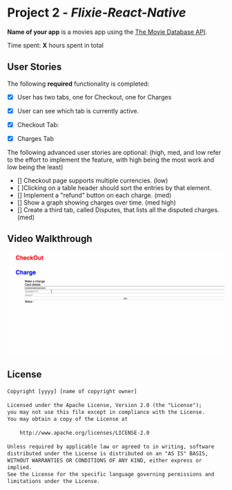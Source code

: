 # Project 2 - *Flixie-React-Native*

**Name of your app** is a movies app using the [The Movie Database API](http://docs.themoviedb.apiary.io/#).

Time spent: **X** hours spent in total

## User Stories

The following **required** functionality is completed:

- [X] User has two tabs, one for Checkout, one for Charges
- [X] User can see which tab is currently active.
- [X] Checkout Tab:
- [X] Charges Tab


The following advanced user stories are optional: (high, med, and low refer to the effort to implement the feature, with high being the most work and low being the least)

- [] Checkout page supports multiple currencies. (low)
- [ ]Clicking on a table header should sort the entries by that element.
- [] Implement a "refund" button on each charge. (med)
- [] Show a graph showing charges over time. (med high)
- [] Create a third tab, called Disputes, that lists all the disputed charges. (med)

## Video Walkthrough

![Alt text](stripe-react-js.gif?raw=true "flixie-react-native")

## License

    Copyright [yyyy] [name of copyright owner]

    Licensed under the Apache License, Version 2.0 (the "License");
    you may not use this file except in compliance with the License.
    You may obtain a copy of the License at

        http://www.apache.org/licenses/LICENSE-2.0

    Unless required by applicable law or agreed to in writing, software
    distributed under the License is distributed on an "AS IS" BASIS,
    WITHOUT WARRANTIES OR CONDITIONS OF ANY KIND, either express or implied.
    See the License for the specific language governing permissions and
    limitations under the License.